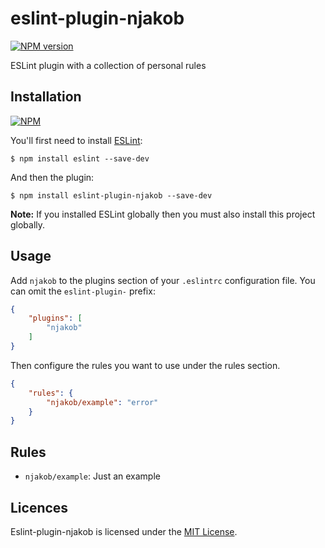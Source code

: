 
# eslint-plugin-njakob

[![NPM version][npm-status-image]][npm]

ESLint plugin with a collection of personal rules

## Installation

[![NPM][npm-install-image]][npm]


You'll first need to install [ESLint][eslint]:

```
$ npm install eslint --save-dev
```

And then the plugin:

```
$ npm install eslint-plugin-njakob --save-dev
```

**Note:** If you installed ESLint globally then you must also install this project globally.

## Usage

Add `njakob` to the plugins section of your `.eslintrc` configuration file. You can omit the `eslint-plugin-` prefix:

```json
{
    "plugins": [
        "njakob"
    ]
}
```

Then configure the rules you want to use under the rules section.

```json
{
    "rules": {
        "njakob/example": "error"
    }
}
```

## Rules

* `njakob/example`: Just an example

## Licences

Eslint-plugin-njakob is licensed under the [MIT License][licence].

[eslint]: http://eslint.org
[licence]: LICENSE
[npm]: https://nodei.co/npm/eslint-plugin-njakob/
[npm-install-image]: https://nodei.co/npm/eslint-plugin-njakob.png?downloads=true
[npm-status-image]: https://img.shields.io/npm/v/eslint-plugin-njakob.svg
